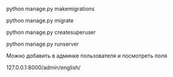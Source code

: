 python manage.py makemigrations

python manage.py migrate

python manage.py createsuperuser

python manage.py runserver

Можно добавить в админке пользователя и посмотреть поля

127.0.0.1:8000/admin/english/